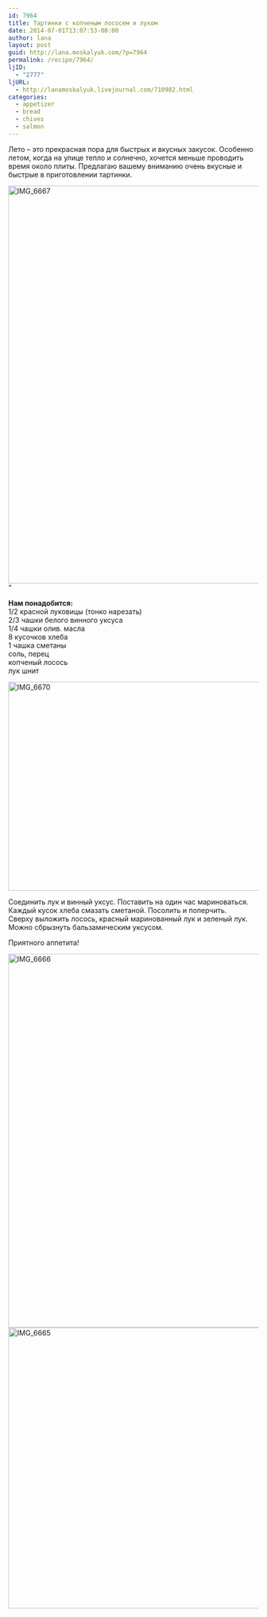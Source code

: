 ```yaml
---
id: 7964
title: Тартинки с копченым лососем и луком
date: 2014-07-01T13:07:53-08:00
author: lana
layout: post
guid: http://lana.moskalyuk.com/?p=7964
permalink: /recipe/7964/
ljID:
  - "2777"
ljURL:
  - http://lanamoskalyuk.livejournal.com/710982.html
categories:
  - appetizer
  - bread
  - chives
  - salmon
---
```

Лето &#8211; это прекрасная пора для быстрых и вкусных закусок. Особенно летом, когда на улице тепло и солнечно, хочется меньше проводить время около плиты. Предлагаю вашему вниманию очень вкусные и быстрые в приготовлении тартинки.

<img loading="lazy" src="https://farm6.staticflickr.com/5575/14366456989_3f0c1227b0_c.jpg" alt="IMG_6667" width="534" height="800" /> &#8221;

**Нам понадобится:**  
1/2 красной луковицы (тонко нарезать)  
2/3 чашки белого винного уксуса  
1/4 чашки олив. масла  
8 кусочков хлеба  
1 чашка сметаны  
соль, перец  
копченый лосось  
лук шнит

<img loading="lazy" src="https://farm4.staticflickr.com/3841/14573167233_1ab22aabe3_c.jpg" alt="IMG_6670" width="800" height="420" /> 

Соединить лук и винный уксус. Поставить на один час мариноваться.  
Каждый кусок хлеба смазать сметаной. Посолить и поперчить.  
Сверху выложить лосось, красный маринованный лук и зеленый лук.  
Можно сбрызнуть бальзамическим уксусом.

Приятного аппетита!

<img loading="lazy" src="https://farm6.staticflickr.com/5542/14366393660_c8dbf01344_c.jpg" alt="IMG_6666" width="800" height="752" /> 

<img loading="lazy" src="https://farm4.staticflickr.com/3862/14366464208_39c1f4b58c_c.jpg" alt="IMG_6665" width="800" height="565" />